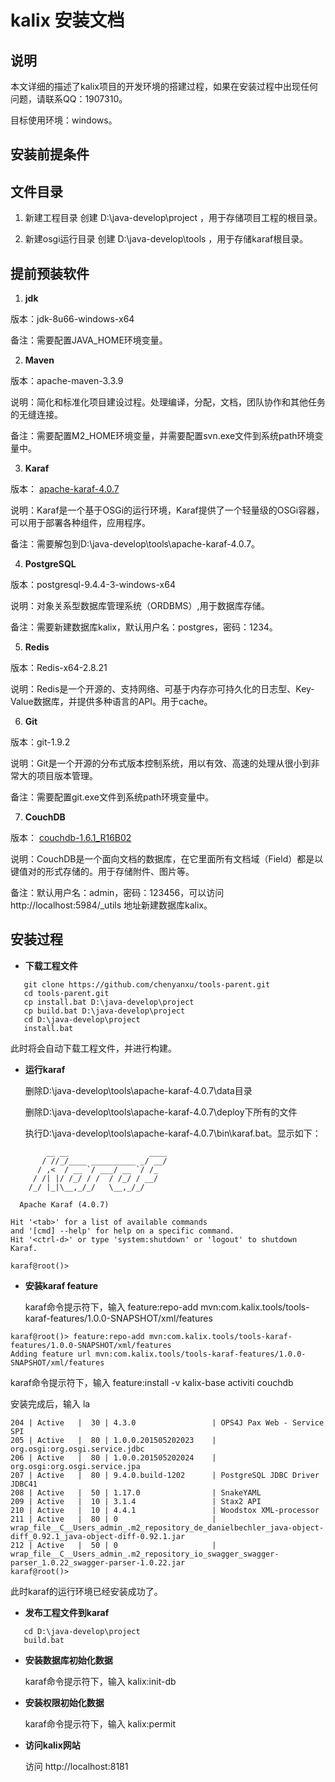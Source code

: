 # kalix 安装文档

## 说明

本文详细的描述了kalix项目的开发环境的搭建过程，如果在安装过程中出现任何问题，请联系QQ：1907310。

目标使用环境：windows。

## 安装前提条件

## 文件目录

1. 新建工程目录
创建 D:\java-develop\project ，用于存储项目工程的根目录。

2. 新建osgi运行目录
创建 D:\java-develop\tools ，用于存储karaf根目录。

## 提前预装软件

1. **jdk**

  版本：jdk-8u66-windows-x64
  
  备注：需要配置JAVA_HOME环境变量。
  
2. **Maven**

  版本：apache-maven-3.3.9
  
  说明：简化和标准化项目建设过程。处理编译，分配，文档，团队协作和其他任务的无缝连接。
  
  备注：需要配置M2_HOME环境变量，并需要配置svn.exe文件到系统path环境变量中。
  
3. **Karaf**

  版本： [apache-karaf-4.0.7](http://karaf.apache.org)
  
  说明：Karaf是一个基于OSGi的运行环境，Karaf提供了一个轻量级的OSGi容器，可以用于部署各种组件，应用程序。
  
  备注：需要解包到D:\java-develop\tools\apache-karaf-4.0.7。
  
4. **PostgreSQL**

  版本：postgresql-9.4.4-3-windows-x64
  
  说明：对象关系型数据库管理系统（ORDBMS）,用于数据库存储。
  
  备注：需要新建数据库kalix，默认用户名：postgres，密码：1234。
  
5. **Redis**

  版本：Redis-x64-2.8.21
  
  说明：Redis是一个开源的、支持网络、可基于内存亦可持久化的日志型、Key-Value数据库，并提供多种语言的API。用于cache。
  
6. **Git**

  版本：git-1.9.2
  
  说明：Git是一个开源的分布式版本控制系统，用以有效、高速的处理从很小到非常大的项目版本管理。
  
  备注：需要配置git.exe文件到系统path环境变量中。
  
7. **CouchDB**

  版本： [couchdb-1.6.1_R16B02](http://couchdb.apache.org)
  
  说明：CouchDB是一个面向文档的数据库，在它里面所有文档域（Field）都是以键值对的形式存储的。用于存储附件、图片等。
  
  备注：默认用户名：admin，密码：123456，可以访问 http://localhost:5984/_utils 地址新建数据库kalix。

## 安装过程

* **下载工程文件**

```
   git clone https://github.com/chenyanxu/tools-parent.git
   cd tools-parent.git
   cp install.bat D:\java-develop\project
   cp build.bat D:\java-develop\project
   cd D:\java-develop\project
   install.bat
```

  此时将会自动下载工程文件，并进行构建。

* **运行karaf**

  删除D:\java-develop\tools\apache-karaf-4.0.7\data目录

  删除D:\java-develop\tools\apache-karaf-4.0.7\deploy下所有的文件

  执行D:\java-develop\tools\apache-karaf-4.0.7\bin\karaf.bat。显示如下：

```
        __ __                  ____      
       / //_/____ __________ _/ __/      
      / ,<  / __ `/ ___/ __ `/ /_        
     / /| |/ /_/ / /  / /_/ / __/        
    /_/ |_|\__,_/_/   \__,_/_/         

  Apache Karaf (4.0.7)

Hit '<tab>' for a list of available commands
and '[cmd] --help' for help on a specific command.
Hit '<ctrl-d>' or type 'system:shutdown' or 'logout' to shutdown Karaf.

karaf@root()>
```

* **安装karaf feature**

  karaf命令提示符下，输入 feature:repo-add mvn:com.kalix.tools/tools-karaf-features/1.0.0-SNAPSHOT/xml/features

```
karaf@root()> feature:repo-add mvn:com.kalix.tools/tools-karaf-features/1.0.0-SNAPSHOT/xml/features
Adding feature url mvn:com.kalix.tools/tools-karaf-features/1.0.0-SNAPSHOT/xml/features
```

  karaf命令提示符下，输入 feature:install -v kalix-base activiti couchdb 

  安装完成后，输入 la

```
204 | Active   |  30 | 4.3.0                 | OPS4J Pax Web - Service SPI
205 | Active   |  80 | 1.0.0.201505202023    | org.osgi:org.osgi.service.jdbc
206 | Active   |  80 | 1.0.0.201505202024    | org.osgi:org.osgi.service.jpa
207 | Active   |  80 | 9.4.0.build-1202      | PostgreSQL JDBC Driver JDBC41
208 | Active   |  50 | 1.17.0                | SnakeYAML
209 | Active   |  10 | 3.1.4                 | Stax2 API
210 | Active   |  10 | 4.4.1                 | Woodstox XML-processor
211 | Active   |  80 | 0                     | wrap_file__C__Users_admin_.m2_repository_de_danielbechler_java-object-diff_0.92.1_java-object-diff-0.92.1.jar
212 | Active   |  50 | 0                     | wrap_file__C__Users_admin_.m2_repository_io_swagger_swagger-parser_1.0.22_swagger-parser-1.0.22.jar
karaf@root()>
```

  此时karaf的运行环境已经安装成功了。

* **发布工程文件到karaf**

```
   cd D:\java-develop\project
   build.bat
```

* **安装数据库初始化数据**

  karaf命令提示符下，输入 kalix:init-db

* **安装权限初始化数据**

  karaf命令提示符下，输入 kalix:permit

* **访问kalix网站**

  访问 http://localhost:8181 